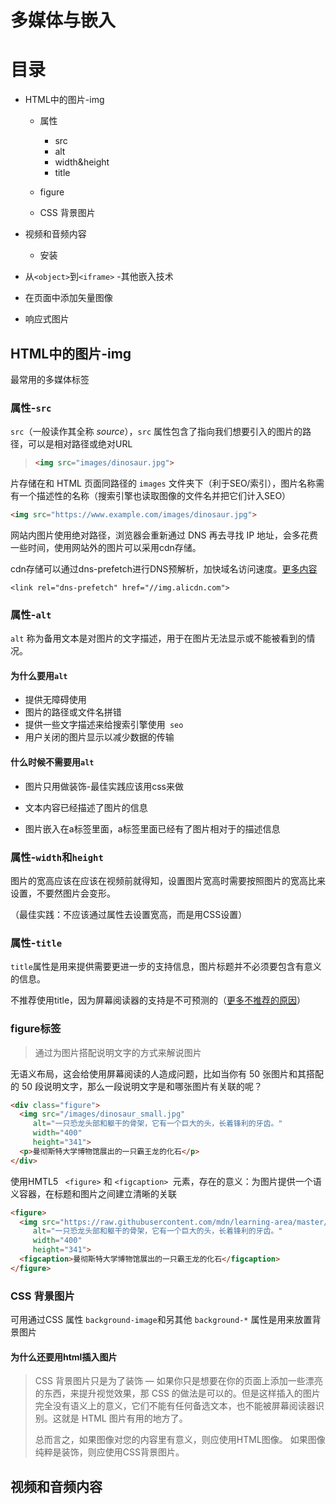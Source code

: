 # 多媒体与嵌入



# 目录

* HTML中的图片-img

  * 属性

    * src
    * alt
    * width&height
    * title
    
  *  figure
  
  * CSS 背景图片
  
* 视频和音频内容
  
  * 安装
  
* 从`<object>`到`<iframe>` -其他嵌入技术

* 在页面中添加矢量图像

* 响应式图片



## HTML中的图片-img

最常用的多媒体标签

### 属性-`src`

`src`（一般读作其全称 *source*），`src` 属性包含了指向我们想要引入的图片的路径，可以是相对路径或绝对URL

> ```html
> <img src="images/dinosaur.jpg">
> ```

片存储在和 HTML 页面同路径的 `images` 文件夹下（利于SEO/索引），图片名称需有一个描述性的名称（搜索引擎也读取图像的文件名并把它们计入SEO）

```html
<img src="https://www.example.com/images/dinosaur.jpg">
```

网站内图片使用绝对路径，浏览器会重新通过 DNS 再去寻找 IP 地址，会多花费一些时间，使用网站外的图片可以采用cdn存储。

cdn存储可以通过dns-prefetch进行DNS预解析，加快域名访问速度。[更多内容](<https://www.cnblogs.com/xiaohuochai/p/9185622.html>)

```
<link rel="dns-prefetch" href="//img.alicdn.com">
```

### 属性-`alt`

`alt` 称为备用文本是对图片的文字描述，用于在图片无法显示或不能被看到的情况。

#### 为什么要用`alt`

* 提供无障碍使用
* 图片的路径或文件名拼错
* 提供一些文字描述来给搜索引擎使用` seo`
* 用户关闭的图片显示以减少数据的传输

#### 什么时候不需要用`alt`

* 图片只用做装饰-最佳实践应该用css来做

* 文本内容已经描述了图片的信息

* 图片嵌入在a标签里面，a标签里面已经有了图片相对于的描述信息


### 属性-`width`和`height`

图片的宽高应该在应该在视频前就得知，设置图片宽高时需要按照图片的宽高比来设置，不要然图片会变形。

（最佳实践：不应该通过属性去设置宽高，而是用CSS设置）

### 属性-`title`

`title`属性是用来提供需要更进一步的支持信息，图片标题并不必须要包含有意义的信息。

不推荐使用title，因为屏幕阅读器的支持是不可预测的（[更多不推荐的原因](https://www.24a11y.com/2017/the-trials-and-tribulations-of-the-title-attribute/)）

### figure标签

> 通过为图片搭配说明文字的方式来解说图片

无语义布局，这会给使用屏幕阅读的人造成问题，比如当你有 50 张图片和其搭配的 50 段说明文字，那么一段说明文字是和哪张图片有关联的呢？

```html
<div class="figure">
  <img src="/images/dinosaur_small.jpg"
     alt="一只恐龙头部和躯干的骨架，它有一个巨大的头，长着锋利的牙齿。"
     width="400"
     height="341">
  <p>曼彻斯特大学博物馆展出的一只霸王龙的化石</p>
</div>
```

使用HMTL5 ` <figure>` 和 `<figcaption> `元素，存在的意义：为图片提供一个语义容器，在标题和图片之间建立清晰的关联

```html
<figure>
  <img src="https://raw.githubusercontent.com/mdn/learning-area/master/html/multimedia-and-embedding/images-in-html/dinosaur_small.jpg"
     alt="一只恐龙头部和躯干的骨架，它有一个巨大的头，长着锋利的牙齿。"
     width="400"
     height="341">
  <figcaption>曼彻斯特大学博物馆展出的一只霸王龙的化石</figcaption>
</figure>
```

### CSS 背景图片

可用通过CSS 属性 `background-image`和另其他 `background-*` 属性是用来放置背景图片

#### 为什么还要用html插入图片

> CSS 背景图片只是为了装饰 — 如果你只是想要在你的页面上添加一些漂亮的东西，来提升视觉效果，那 CSS 的做法是可以的。但是这样插入的图片完全没有语义上的意义，它们不能有任何备选文本，也不能被屏幕阅读器识别。这就是 HTML 图片有用的地方了。
>
> 总而言之，如果图像对您的内容里有意义，则应使用HTML图像。 如果图像纯粹是装饰，则应使用CSS背景图片。

## 视频和音频内容


